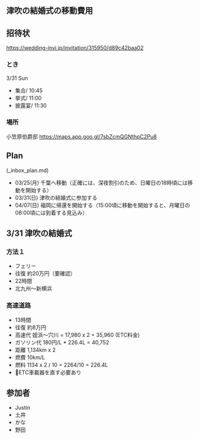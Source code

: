 津吹の結婚式の移動費用
---

## 招待状
https://wedding-invi.jp/invitation/315950/d89c42baa02

### とき
3/31 Sun
- 集合/ 10:45
- 挙式/ 11:00
- 披露宴/ 11:30

### 場所
小笠原伯爵邸
https://maps.app.goo.gl/7sbZcmQGNthpC2Pu8



## Plan
(_inbox_plan.md)
- 03/25(月) 千葉へ移動（正確には、深夜割引のため、日曜日の18時頃には移動を開始する）
- 03/31(日) 津吹の結婚式に参加する
- 04/07(日) 福岡に帰還を開始する（15:00頃に移動を開始すると、月曜日の08:00頃には到着する見込み）


## 3/31 津吹の結婚式
### 方法１
- フェリー
- 往復 約20万円（要確認）
- 22時間
- 北九州〜新横浜

### 高速道路
- 13時間
- 往復 約8万円
- 高速代 姪浜〜穴川 = 17,980 x 2 = 35,960 (ETC料金)
- ガソリン代  180円/L * 226.4L  = 40,752
- 距離 1,134km x 2
- 燃費 10km/L
- 燃料 1134 x 2 / 10 = 2264/10 = 226.4L
- 📌ETC車載器を直す必要あり

## 参加者
- Justin
- 土井
- かな
- 野田


